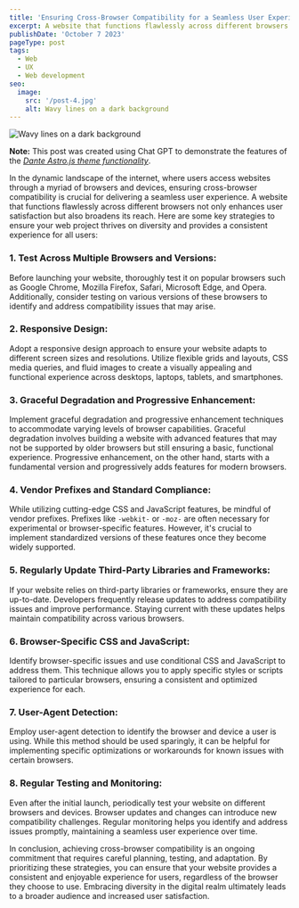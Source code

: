 ```yaml
---
title: 'Ensuring Cross-Browser Compatibility for a Seamless User Experience'
excerpt: A website that functions flawlessly across different browsers not only enhances user satisfaction but also broadens its reach.
publishDate: 'October 7 2023'
pageType: post
tags:
  - Web
  - UX
  - Web development
seo:
  image:
    src: '/post-4.jpg'
    alt: Wavy lines on a dark background
---
```


![Wavy lines on a dark background](/post-4.jpg)

**Note:** This post was created using Chat GPT to demonstrate the features of the _[Dante Astro.js theme functionality](https://justgoodui.com/astro-themes/dante/)_.

In the dynamic landscape of the internet, where users access websites through a myriad of browsers and devices, ensuring cross-browser compatibility is crucial for delivering a seamless user experience. A website that functions flawlessly across different browsers not only enhances user satisfaction but also broadens its reach. Here are some key strategies to ensure your web project thrives on diversity and provides a consistent experience for all users:

### 1. **Test Across Multiple Browsers and Versions:**

Before launching your website, thoroughly test it on popular browsers such as Google Chrome, Mozilla Firefox, Safari, Microsoft Edge, and Opera. Additionally, consider testing on various versions of these browsers to identify and address compatibility issues that may arise.

### 2. **Responsive Design:**

Adopt a responsive design approach to ensure your website adapts to different screen sizes and resolutions. Utilize flexible grids and layouts, CSS media queries, and fluid images to create a visually appealing and functional experience across desktops, laptops, tablets, and smartphones.

### 3. **Graceful Degradation and Progressive Enhancement:**

Implement graceful degradation and progressive enhancement techniques to accommodate varying levels of browser capabilities. Graceful degradation involves building a website with advanced features that may not be supported by older browsers but still ensuring a basic, functional experience. Progressive enhancement, on the other hand, starts with a fundamental version and progressively adds features for modern browsers.

### 4. **Vendor Prefixes and Standard Compliance:**

While utilizing cutting-edge CSS and JavaScript features, be mindful of vendor prefixes. Prefixes like `-webkit-` or `-moz-` are often necessary for experimental or browser-specific features. However, it's crucial to implement standardized versions of these features once they become widely supported.

### 5. **Regularly Update Third-Party Libraries and Frameworks:**

If your website relies on third-party libraries or frameworks, ensure they are up-to-date. Developers frequently release updates to address compatibility issues and improve performance. Staying current with these updates helps maintain compatibility across various browsers.

### 6. **Browser-Specific CSS and JavaScript:**

Identify browser-specific issues and use conditional CSS and JavaScript to address them. This technique allows you to apply specific styles or scripts tailored to particular browsers, ensuring a consistent and optimized experience for each.

### 7. **User-Agent Detection:**

Employ user-agent detection to identify the browser and device a user is using. While this method should be used sparingly, it can be helpful for implementing specific optimizations or workarounds for known issues with certain browsers.

### 8. **Regular Testing and Monitoring:**

Even after the initial launch, periodically test your website on different browsers and devices. Browser updates and changes can introduce new compatibility challenges. Regular monitoring helps you identify and address issues promptly, maintaining a seamless user experience over time.

In conclusion, achieving cross-browser compatibility is an ongoing commitment that requires careful planning, testing, and adaptation. By prioritizing these strategies, you can ensure that your website provides a consistent and enjoyable experience for users, regardless of the browser they choose to use. Embracing diversity in the digital realm ultimately leads to a broader audience and increased user satisfaction.
